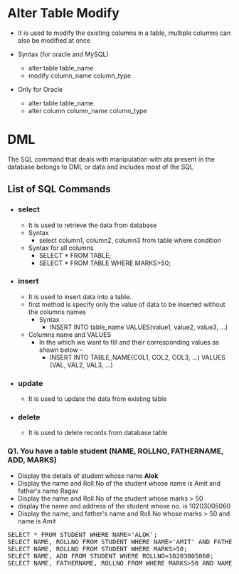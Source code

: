# Alter Table Modify
- It is used to modify the existing columns in a table, multiple columns can also be modified at once
- Syntax (for oracle and MySQL)
    - alter table table_name
    - modify column_name column_type

- Only for Oracle
    - alter table table_name
    - alter column column_name column_type

# DML
The SQL command that deals with manipulation with ata present in the database belongs to DML or data and includes most of the SQL 

## List of SQL Commands
- ### select 
    - It is used to retrieve the data from database
    - Syntax
        - select column1, column2, column3 from table where condition
    - Syntax for all columns
        - SELECT * FROM TABLE;
        - SELECT * FROM TABLE WHERE MARKS>50;
- ### insert 
    - It is used to insert data into a table.
    - first method is specify only the value of data to be inserted without the columns names
        - Syntax
            - INSERT INTO table_name VALUES(value1, value2, value3, ...)
    - Columns name and VALUES
        - In the which we want to fill and their corresponding values as shown below -
            - INSERT INTO TABLE_NAME(COL1, COL2, COL3, ...) VALUES (VAL, VAL2, VAL3, ...)
- ### update 
    - It is used to update the data from existing table
- ### delete
    - It is used to delete records from database table

### Q1. You have a table student (NAME, ROLLNO, FATHERNAME, ADD, MARKS)
- Display the details of student whose name **Alok**
- Display the name and Roll.No of the student whose name is Amit and father's name Ragav
- Display the name and Roll.No of the student whose marks > 50
- display the name and address of the student whose  no. is 10203005060
- Display the name, and father's name and Roll.No whose marks > 50 and name is Amit

<pre>
SELECT * FROM STUDENT WHERE NAME='ALOK';
SELECT NAME, ROLLNO FROM STUDENT WHERE NAME='AMIT' AND FATHERNAME='RAGAV';
SELECT NAME, ROLLNO FROM STUDENT WHERE MARKS>50;
SELECT NAME, ADD FROM STUDENT WHERE ROLLNO=10203005060;
SELECT NAME, FATHERNAME, ROLLNO FROM WHERE MARKS>50 AND NAME=AMIT;
</pre>




